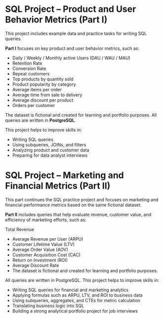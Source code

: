 # SQL Project – Product and User Behavior Metrics (Part I)

This project includes example data and practice tasks for writing SQL queries.

**Part I** focuses on key product and user behavior metrics, such as:

- Daily / Weekly / Monthly active Users (DAU / WAU / MAU)
- Retention Rate
- Conversion Rate
- Repeat customers
- Top products by quantity sold
- Product popularity by category
- Average items per order
- Average time from sale to delivery
- Average discount per product
- Orders per customer

The dataset is fictional and created for learning and portfolio purposes.
All queries are written in **PostgreSQL**.

This project helps to improve skills in:

- Writing SQL queries
- Using subqueries, JOINs, and filters
- Analyzing product and customer data
- Preparing for data analyst interviews


# SQL Project – Marketing and Financial Metrics (Part II)

This part continues the SQL practice project and focuses on marketing and financial performance metrics based on the same fictional dataset.

**Part II** includes queries that help evaluate revenue, customer value, and efficiency of marketing efforts, such as:

Total Revenue
- Average Revenue per User (ARPU)
- Customer Lifetime Value (LTV)
- Average Order Value (AOV)
- Customer Acquisition Cost (CAC)
- Return on Investment (ROI)
- Average Discount Rate
- The dataset is fictional and created for learning and portfolio purposes.

All queries are written in PostgreSQL.
This project helps to improve skills in:

- Writing SQL queries for financial and marketing analytics
- Applying formulas such as ARPU, LTV, and ROI to business data
- Using subqueries, aggregates, and CTEs for metric calculation
- Translating business logic into SQL
- Building a strong analytical portfolio project for job interviews
